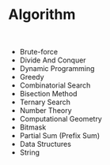 <h1> Algorithm </h1>
<br>

<ul>
  <li>Brute-force</li>
  <li>Divide And Conquer</li>
  <li>Dynamic Programming</li>
  <li>Greedy</li>
  <li>Combinatorial Search</li>
  <li>Bisection Method</li>
  <li>Ternary Search</li>
  <li>Number Theory</li>
  <li>Computational Geometry</li>
  <li>Bitmask</li>
  <li>Partial Sum (Prefix Sum)</li>
  <li>Data Structures</li>
  <li>String</li>
</ul>

